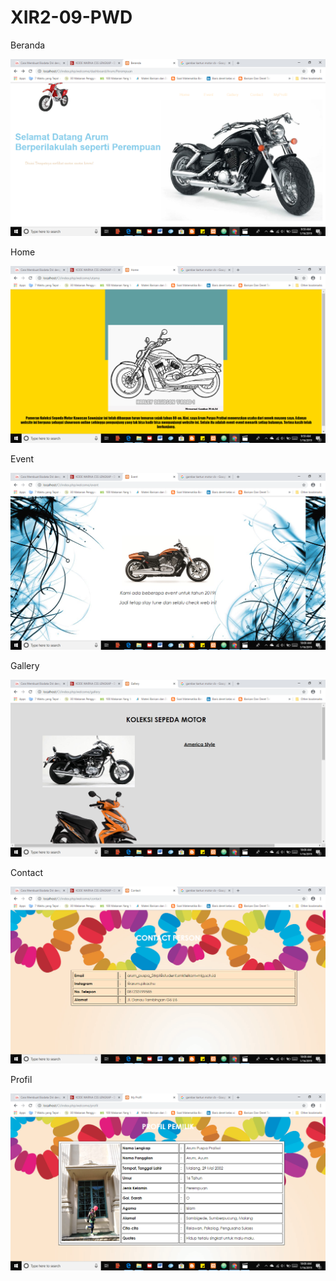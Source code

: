 # XIR2-09-PWD

Beranda

![alt text](https://github.com/ArumPuspaPratiwi/XIR2-09-PWD/blob/master/beranda.png)

Home

![alt text](https://github.com/ArumPuspaPratiwi/XIR2-09-PWD/blob/master/home.png)

Event

![alt text](https://github.com/ArumPuspaPratiwi/XIR2-09-PWD/blob/master/event.png)

Gallery

![alt text](https://github.com/ArumPuspaPratiwi/XIR2-09-PWD/blob/master/gallery.png)

Contact

![alt text](https://github.com/ArumPuspaPratiwi/XIR2-09-PWD/blob/master/contact.png)

Profil

![alt text](https://github.com/ArumPuspaPratiwi/XIR2-09-PWD/blob/master/profil.png)
